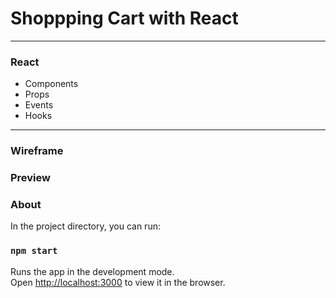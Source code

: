 # Shoppping Cart with React
---

### React

- Components
- Props
- Events
- Hooks
---
### Wireframe

### Preview

### About

In the project directory, you can run:

### `npm start`

Runs the app in the development mode.\
Open [http://localhost:3000](http://localhost:3000) to view it in the browser.

